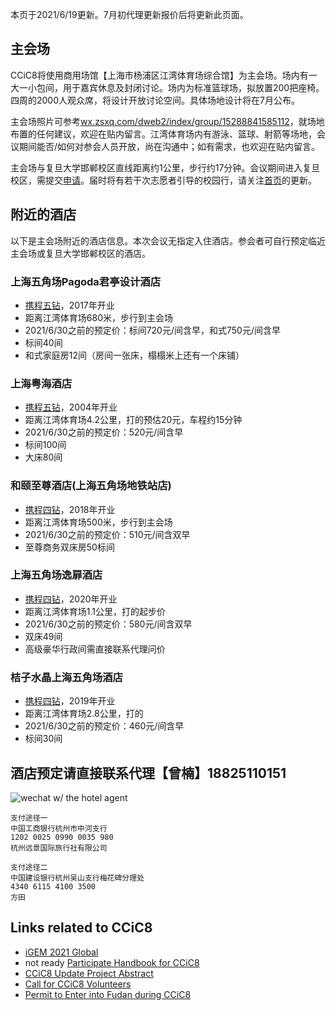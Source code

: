 本页于2021/6/19更新。7月初代理更新报价后将更新此页面。

## 主会场

CCiC8将使用商用场馆【上海市杨浦区江湾体育场综合馆】为主会场。场内有一大一小包间，用于嘉宾休息及封闭讨论。场内为标准篮球场，拟放置200把座椅。四周的2000人观众席，将设计开放讨论空间。具体场地设计将在7月公布。

主会场照片可参考[wx.zsxq.com/dweb2/index/group/15288841585112](https://wx.zsxq.com/dweb2/index/topic_detail/215114888155181)，就场地布置的任何建议，欢迎在贴内留言。江湾体育场内有游泳、篮球、射箭等场地，会议期间能否/如何对参会人员开放，尚在沟通中；如有需求，也欢迎在贴内留言。

主会场与复旦大学邯郸校区直线距离约1公里，步行约17分钟。会议期间进入复旦校区，需提交[申请](https://www.wjx.cn/vj/r6cE82R.aspx)。届时将有若干次志愿者引导的校园行，请关注[首页](://)的更新。

## 附近的酒店

以下是主会场附近的酒店信息。本次会议无指定入住酒店。参会者可自行预定临近主会场或复旦大学邯郸校区的酒店。

### 上海五角场Pagoda君亭设计酒店

* [携程五钻](https://m.ctrip.com/webapp/hotel/hoteldetail/12603011.html)，2017年开业
* 距离江湾体育场680米，步行到主会场
* 2021/6/30之前的预定价：标间720元/间含早，和式750元/间含早
* 标间40间
* 和式家庭房12间（房间一张床，榻榻米上还有一个床铺）  

### 上海粤海酒店

* [携程五钻](https://m.ctrip.com/webapp/hotel/hoteldetail/432276.html)，2004年开业
* 距离江湾体育场4.2公里，打的预估20元，车程约15分钟
* 2021/6/30之前的预定价：520元/间含早
* 标间100间
* 大床80间

### 和颐至尊酒店(上海五角场地铁站店)

* [携程四钻](https://m.ctrip.com/webapp/hotel/hoteldetail/21343977.html)，2018年开业
* 距离江湾体育场500米，步行到主会场
* 2021/6/30之前的预定价：510元/间含双早
* 至尊商务双床房50标间

### 上海五角场逸扉酒店

* [携程四钻](https://m.ctrip.com/webapp/hotel/hoteldetail/2382332.html)，2020年开业
* 距离江湾体育场1.1公里，打的起步价
* 2021/6/30之前的预定价：580元/间含双早
* 双床49间
* 高级豪华行政间需直接联系代理问价

### 桔子水晶上海五角场酒店

* [携程四钻](https://m.ctrip.com/webapp/hotel/hoteldetail/5248546.html)，2019年开业
* 距离江湾体育场2.8公里，打的
* 2021/6/30之前的预定价：460元/间含早
* 标间30间

## 酒店预定请直接联系代理【曾楠】18825110151

![wechat w/ the hotel agent](https://raw.githubusercontent.com/coronin/ccic8/gh-pages/sponsor-logo/zengnan.jpg)

    支付途径一
    中国工商银行杭州市中河支行
    1202 0025 0990 0035 980
    杭州远景国际旅行社有限公司

    支付途径二
    中国建设银行杭州吴山支行梅花碑分理处
    4340 6115 4100 3500
    方田


## Links related to CCiC8
- [iGEM 2021 Global](https://igem2021global.slack.com)
- not ready [Participate Handbook for CCiC8]()
- [CCiC8 Update Project Abstract](https://www.wjx.cn/vj/h4icxcB.aspx)
- [Call for CCiC8 Volunteers](https://www.wjx.cn/vj/rYR3vK6.aspx)
- [Permit to Enter into Fudan during CCiC8](https://www.wjx.cn/vj/r6cE82R.aspx)
